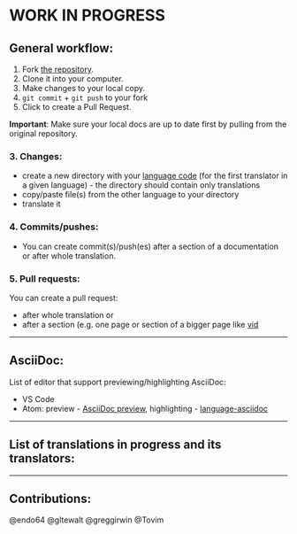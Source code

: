 # **WORK IN PROGRESS**

## General workflow:
1. Fork [the repository](https://github.com/red/docs/).
1. Clone it into your computer.
1. Make changes to your local copy.
1. `git commit` + `git push` to your fork 
1. Click to create a Pull Request.

**Important**: Make sure your local docs are up to date first by pulling from the original repository. 

### 3. Changes:
- create a new directory with your [language code](http://www.lingoes.net/en/translator/langcode.htm) (for the first translator in a given language) - the directory should contain only translations
- copy/paste file(s) from the other language to your directory
- translate it

### 4. Commits/pushes:
- You can create commit(s)/push(es) after a section of a documentation or after whole translation. 

### 5. Pull requests:
You can create a pull request:
- after whole translation or
- after a section (e.g. one page or section of a bigger page like [vid](https://doc.red-lang.org/en/vid.html)


***
## AsciiDoc:
List of editor that support previewing/highlighting AsciiDoc:
- VS Code
- Atom: preview - [AsciiDoc preview](https://atom.io/packages/asciidoc-preview), highlighting - [language-asciidoc](https://atom.io/packages/language-asciidoc)
***
## List of translations in progress and its translators:

***
## Contributions:

@endo64 @gltewalt @greggirwin @Tovim